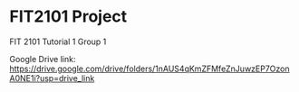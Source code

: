 # FIT2101 Project

FIT 2101 Tutorial 1 Group 1

Google Drive link: 
https://drive.google.com/drive/folders/1nAUS4qKmZFMfeZnJuwzEP7OzonA0NE1i?usp=drive_link